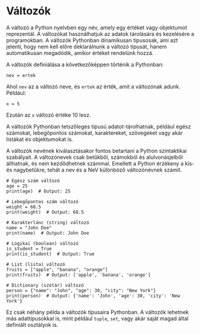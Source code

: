 # Változók

A változó a Python nyelvben egy név, amely egy értéket vagy objektumot reprezentál. A változókat használhatjuk az adatok tárolására és kezelésére a programokban. 
A változók Pythonban dinamikusan típusosak, ami azt jelenti, hogy nem kell előre deklarálnunk a változó típusát, hanem automatikusan megadódik, amikor értéket rendelünk hozzá.

A változók definiálása a következőképpen történik a Pythonban:

```
nev = ertek

```

Ahol `nev` az a változó neve, és `ertek` az érték, amit a változónak adunk. Például:

```
x = 5

```

Ezután az `x` változó értéke 10 lesz.

A változók Pythonban tetszőleges típusú adatot-tárolhatnak, például egész számokat, lebegőpontos számokat, karaktereket, szövegeket vagy akár listákat és objektumokat is.

A változók nevének kiválasztásakor fontos betartani a Python szintaktikai szabályait. 
A változónevek csak betűkből, számokból és alulvonásjelből állhatnak, és nem kezdődhetnek számmal. 
Emellett a Python érzékeny a kis- és nagybetűkre, tehát a nev és a NeV különböző változónévnek számít.


```
# Egész szám változó
age = 25
print(age)  # Output: 25

# Lebegőpontos szám változó
weight = 68.5
print(weight)  # Output: 68.5

# Karakterlánc (string) változó
name = "John Doe"
print(name)  # Output: John Doe

# Logikai (boolean) változó
is_student = True
print(is_student)  # Output: True

# List (lista) változó
fruits = ["apple", "banana", "orange"]
print(fruits)  # Output: ['apple', 'banana', 'orange']

# Dictionary (szótár) változó
person = {"name": "John", "age": 30, "city": "New York"}
print(person)  # Output: {'name': 'John', 'age': 30, 'city': 'New York'}
```

Ez csak néhány példa a változók típusaira Pythonban. A változók lehetnek más adattípusokkal is, mint például `tuple`, `set`, vagy akár saját magad által definiált osztályok is. 
